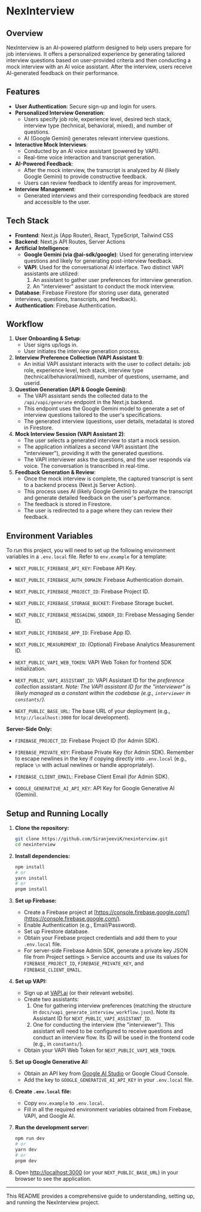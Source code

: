 # NexInterview

## Overview

NexInterview is an AI-powered platform designed to help users prepare for job interviews. It offers a personalized experience by generating tailored interview questions based on user-provided criteria and then conducting a mock interview with an AI voice assistant. After the interview, users receive AI-generated feedback on their performance.

## Features

-   **User Authentication**: Secure sign-up and login for users.
-   **Personalized Interview Generation**:
    -   Users specify job role, experience level, desired tech stack, interview type (technical, behavioral, mixed), and number of questions.
    -   AI (Google Gemini) generates relevant interview questions.
-   **Interactive Mock Interviews**:
    -   Conducted by an AI voice assistant (powered by VAPI).
    -   Real-time voice interaction and transcript generation.
-   **AI-Powered Feedback**:
    -   After the mock interview, the transcript is analyzed by AI (likely Google Gemini) to provide constructive feedback.
    -   Users can review feedback to identify areas for improvement.
-   **Interview Management**:
    -   Generated interviews and their corresponding feedback are stored and accessible to the user.

## Tech Stack

-   **Frontend**: Next.js (App Router), React, TypeScript, Tailwind CSS
-   **Backend**: Next.js API Routes, Server Actions
-   **Artificial Intelligence**:
    -   **Google Gemini (via @ai-sdk/google)**: Used for generating interview questions and likely for generating post-interview feedback.
    -   **VAPI**: Used for the conversational AI interface. Two distinct VAPI assistants are utilized:
        1.  An assistant to gather user preferences for interview generation.
        2.  An "interviewer" assistant to conduct the mock interview.
-   **Database**: Firebase Firestore (for storing user data, generated interviews, questions, transcripts, and feedback).
-   **Authentication**: Firebase Authentication.

## Workflow

1.  **User Onboarding & Setup**:
    -   User signs up/logs in.
    -   User initiates the interview generation process.
2.  **Interview Preference Collection (VAPI Assistant 1)**:
    -   An initial VAPI assistant interacts with the user to collect details: job role, experience level, tech stack, interview type (technical/behavioral/mixed), number of questions, username, and userid.
3.  **Question Generation (API & Google Gemini)**:
    -   The VAPI assistant sends the collected data to the `/api/vapi/generate` endpoint in the Next.js backend.
    -   This endpoint uses the Google Gemini model to generate a set of interview questions tailored to the user's specifications.
    -   The generated interview (questions, user details, metadata) is stored in Firestore.
4.  **Mock Interview Session (VAPI Assistant 2)**:
    -   The user selects a generated interview to start a mock session.
    -   The application initializes a second VAPI assistant (the "interviewer"), providing it with the generated questions.
    -   The VAPI interviewer asks the questions, and the user responds via voice. The conversation is transcribed in real-time.
5.  **Feedback Generation & Review**:
    -   Once the mock interview is complete, the captured transcript is sent to a backend process (Next.js Server Action).
    -   This process uses AI (likely Google Gemini) to analyze the transcript and generate detailed feedback on the user's performance.
    -   The feedback is stored in Firestore.
    -   The user is redirected to a page where they can review their feedback.

## Environment Variables

To run this project, you will need to set up the following environment variables in a `.env.local` file. Refer to `env.example` for a template:

-   `NEXT_PUBLIC_FIREBASE_API_KEY`: Firebase API Key.
-   `NEXT_PUBLIC_FIREBASE_AUTH_DOMAIN`: Firebase Authentication domain.
-   `NEXT_PUBLIC_FIREBASE_PROJECT_ID`: Firebase Project ID.
-   `NEXT_PUBLIC_FIREBASE_STORAGE_BUCKET`: Firebase Storage bucket.
-   `NEXT_PUBLIC_FIREBASE_MESSAGING_SENDER_ID`: Firebase Messaging Sender ID.
-   `NEXT_PUBLIC_FIREBASE_APP_ID`: Firebase App ID.
-   `NEXT_PUBLIC_MEASUREMENT_ID`: (Optional) Firebase Analytics Measurement ID.

-   `NEXT_PUBLIC_VAPI_WEB_TOKEN`: VAPI Web Token for frontend SDK initialization.
-   `NEXT_PUBLIC_VAPI_ASSISTANT_ID`: VAPI Assistant ID for the *preference collection* assistant.
    *Note: The VAPI assistant ID for the "interviewer" is likely managed as a constant within the codebase (e.g., `interviewer` in `constants/`).*

-   `NEXT_PUBLIC_BASE_URL`: The base URL of your deployment (e.g., `http://localhost:3000` for local development).

**Server-Side Only:**
-   `FIREBASE_PROJECT_ID`: Firebase Project ID (for Admin SDK).
-   `FIREBASE_PRIVATE_KEY`: Firebase Private Key (for Admin SDK). Remember to escape newlines in the key if copying directly into `.env.local` (e.g., replace `\n` with actual newlines or handle appropriately).
-   `FIREBASE_CLIENT_EMAIL`: Firebase Client Email (for Admin SDK).

-   `GOOGLE_GENERATIVE_AI_API_KEY`: API Key for Google Generative AI (Gemini).

## Setup and Running Locally

1.  **Clone the repository:**
    ```bash
    git clone https://github.com/SiranjeeviK/nexinterview.git
    cd nexinterview
    ```

2.  **Install dependencies:**
    ```bash
    npm install
    # or
    yarn install
    # or
    pnpm install
    ```

3.  **Set up Firebase:**
    -   Create a Firebase project at [https://console.firebase.google.com/](https://console.firebase.google.com/).
    -   Enable Authentication (e.g., Email/Password).
    -   Set up Firestore database.
    -   Obtain your Firebase project credentials and add them to your `.env.local` file.
    -   For server-side Firebase Admin SDK, generate a private key JSON file from Project settings > Service accounts and use its values for `FIREBASE_PROJECT_ID`, `FIREBASE_PRIVATE_KEY`, and `FIREBASE_CLIENT_EMAIL`.

4.  **Set up VAPI:**
    -   Sign up at [VAPI.ai](https://vapi.ai/) (or their relevant website).
    -   Create two assistants:
        1.  One for gathering interview preferences (matching the structure in `docs/vapi_generate_interview_workflow.json`). Note its Assistant ID for `NEXT_PUBLIC_VAPI_ASSISTANT_ID`.
        2.  One for conducting the interview (the "interviewer"). This assistant will need to be configured to receive questions and conduct an interview flow. Its ID will be used in the frontend code (e.g., in `constants/`).
    -   Obtain your VAPI Web Token for `NEXT_PUBLIC_VAPI_WEB_TOKEN`.

5.  **Set up Google Generative AI:**
    -   Obtain an API key from [Google AI Studio](https://aistudio.google.com/) or Google Cloud Console.
    -   Add the key to `GOOGLE_GENERATIVE_AI_API_KEY` in your `.env.local` file.

6.  **Create `.env.local` file:**
    -   Copy `env.example` to `.env.local`.
    -   Fill in all the required environment variables obtained from Firebase, VAPI, and Google AI.

7.  **Run the development server:**
    ```bash
    npm run dev
    # or
    yarn dev
    # or
    pnpm dev
    ```

8.  Open [http://localhost:3000](http://localhost:3000) (or your `NEXT_PUBLIC_BASE_URL`) in your browser to see the application.

---

This README provides a comprehensive guide to understanding, setting up, and running the NexInterview project.
